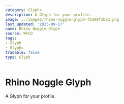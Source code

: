 ```yaml
---
category: Glyphs
description: A Glyph for your profile.
image: ../images/rhino-noggle-glyph-fb299f3be2.png
last_updated: '2025-09-17'
name: Rhino Noggle Glyph
source: WFCD
tags:
- Glyph
- Glyphs
tradable: false
type: Glyph
---
```


# Rhino Noggle Glyph

A Glyph for your profile.

